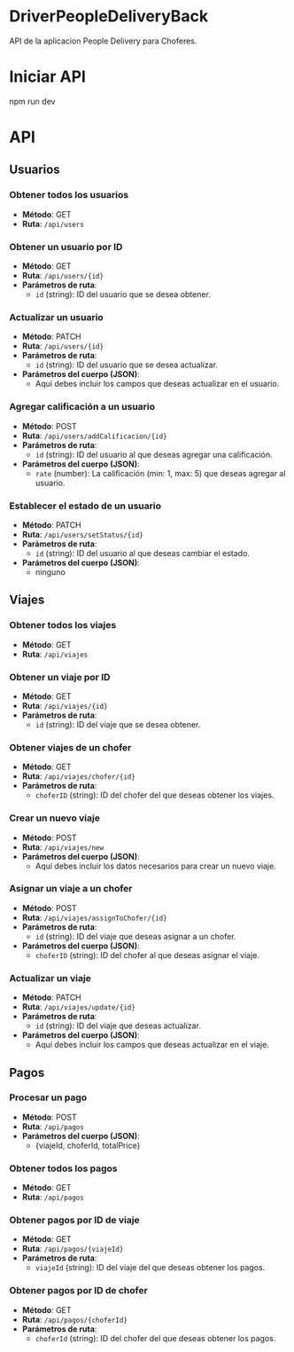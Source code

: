 # DriverPeopleDeliveryBack

API de la aplicacion People Delivery para Choferes.

# Iniciar API
npm run dev

# API

## Usuarios

### Obtener todos los usuarios

- **Método**: GET
- **Ruta**: `/api/users`

### Obtener un usuario por ID

- **Método**: GET
- **Ruta**: `/api/users/{id}`
- **Parámetros de ruta**:
  - `id` (string): ID del usuario que se desea obtener.

### Actualizar un usuario

- **Método**: PATCH
- **Ruta**: `/api/users/{id}`
- **Parámetros de ruta**:
  - `id` (string): ID del usuario que se desea actualizar.
- **Parámetros del cuerpo (JSON)**:
  - Aquí debes incluir los campos que deseas actualizar en el usuario.

### Agregar calificación a un usuario

- **Método**: POST
- **Ruta**: `/api/users/addCalificacion/{id}`
- **Parámetros de ruta**:
  - `id` (string): ID del usuario al que deseas agregar una calificación.
- **Parámetros del cuerpo (JSON)**:
  - `rate` (number): La calificación (min: 1, max: 5) que deseas agregar al usuario.

### Establecer el estado de un usuario

- **Método**: PATCH
- **Ruta**: `/api/users/setStatus/{id}`
- **Parámetros de ruta**:
  - `id` (string): ID del usuario al que deseas cambiar el estado.
- **Parámetros del cuerpo (JSON)**:
  - ninguno

## Viajes

### Obtener todos los viajes

- **Método**: GET
- **Ruta**: `/api/viajes`

### Obtener un viaje por ID

- **Método**: GET
- **Ruta**: `/api/viajes/{id}`
- **Parámetros de ruta**:
  - `id` (string): ID del viaje que se desea obtener.

### Obtener viajes de un chofer

- **Método**: GET
- **Ruta**: `/api/viajes/chofer/{id}`
- **Parámetros de ruta**:
  - `choferID` (string): ID del chofer del que deseas obtener los viajes.

### Crear un nuevo viaje

- **Método**: POST
- **Ruta**: `/api/viajes/new`
- **Parámetros del cuerpo (JSON)**:
  - Aquí debes incluir los datos necesarios para crear un nuevo viaje.

### Asignar un viaje a un chofer

- **Método**: POST
- **Ruta**: `/api/viajes/assignToChofer/{id}`
- **Parámetros de ruta**:
  - `id` (string): ID del viaje que deseas asignar a un chofer.
- **Parámetros del cuerpo (JSON)**:
  - `choferID` (string): ID del chofer al que deseas asignar el viaje.

### Actualizar un viaje

- **Método**: PATCH
- **Ruta**: `/api/viajes/update/{id}`
- **Parámetros de ruta**:
  - `id` (string): ID del viaje que deseas actualizar.
- **Parámetros del cuerpo (JSON)**:
  - Aquí debes incluir los campos que deseas actualizar en el viaje.

## Pagos

### Procesar un pago

- **Método**: POST
- **Ruta**: `/api/pagos`
- **Parámetros del cuerpo (JSON)**:
  - {viajeId, choferId, totalPrice}


### Obtener todos los pagos

- **Método**: GET
- **Ruta**: `/api/pagos`

### Obtener pagos por ID de viaje

- **Método**: GET
- **Ruta**: `/api/pagos/{viajeId}`
- **Parámetros de ruta**:
  - `viajeId` (string): ID del viaje del que deseas obtener los pagos.

### Obtener pagos por ID de chofer

- **Método**: GET
- **Ruta**: `/api/pagos/{choferId}`
- **Parámetros de ruta**:
  - `choferId` (string): ID del chofer del que deseas obtener los pagos.